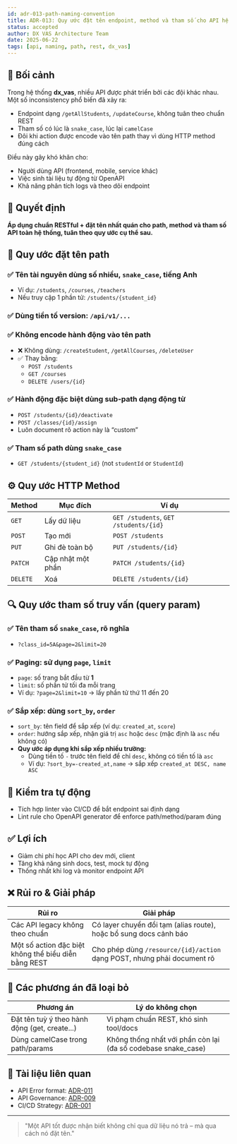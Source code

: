 ```yaml
---
id: adr-013-path-naming-convention
title: ADR-013: Quy ước đặt tên endpoint, method và tham số cho API hệ thống dx_vas
status: accepted
author: DX VAS Architecture Team
date: 2025-06-22
tags: [api, naming, path, rest, dx_vas]
---
```


## 📌 Bối cảnh

Trong hệ thống **dx_vas**, nhiều API được phát triển bởi các đội khác nhau. Một số inconsistency phổ biến đã xảy ra:
- Endpoint dạng `/getAllStudents`, `/updateCourse`, không tuân theo chuẩn REST
- Tham số có lúc là `snake_case`, lúc lại `camelCase`
- Đôi khi action được encode vào tên path thay vì dùng HTTP method đúng cách

Điều này gây khó khăn cho:
- Người dùng API (frontend, mobile, service khác)
- Việc sinh tài liệu tự động từ OpenAPI
- Khả năng phân tích logs và theo dõi endpoint

## 🧠 Quyết định

**Áp dụng chuẩn RESTful + đặt tên nhất quán cho path, method và tham số API toàn hệ thống, tuân theo quy ước cụ thể sau.**

## 📏 Quy ước đặt tên path

### ✅ Tên tài nguyên dùng **số nhiều**, `snake_case`, tiếng Anh
- Ví dụ: `/students`, `/courses`, `/teachers`
- Nếu truy cập 1 phần tử: `/students/{student_id}`

### ✅ Dùng tiền tố version: `/api/v1/...`

### ✅ Không encode hành động vào tên path
- ❌ Không dùng: `/createStudent`, `/getAllCourses`, `/deleteUser`
- ✅ Thay bằng:
  - `POST /students`
  - `GET /courses`
  - `DELETE /users/{id}`

### ✅ Hành động đặc biệt dùng sub-path dạng động từ
- `POST /students/{id}/deactivate`
- `POST /classes/{id}/assign`
- Luôn document rõ action này là “custom”

### ✅ Tham số path dùng `snake_case`
- `GET /students/{student_id}` (not `studentId` or `StudentId`)

## ⚙️ Quy ước HTTP Method

| Method | Mục đích | Ví dụ |
|--------|----------|-------|
| `GET` | Lấy dữ liệu | `GET /students`, `GET /students/{id}` |
| `POST` | Tạo mới | `POST /students` |
| `PUT` | Ghi đè toàn bộ | `PUT /students/{id}` |
| `PATCH` | Cập nhật một phần | `PATCH /students/{id}` |
| `DELETE` | Xoá | `DELETE /students/{id}` |

## 🔍 Quy ước tham số truy vấn (query param)

### ✅ Tên tham số `snake_case`, rõ nghĩa
- `?class_id=5A&page=2&limit=20`

### ✅ Paging: sử dụng `page`, `limit`
- `page`: số trang bắt đầu từ **1**
- `limit`: số phần tử tối đa mỗi trang
- Ví dụ: `?page=2&limit=10` → lấy phần tử thứ 11 đến 20

### ✅ Sắp xếp: dùng `sort_by`, `order`
- `sort_by`: tên field để sắp xếp (ví dụ: `created_at`, `score`)
- `order`: hướng sắp xếp, nhận giá trị `asc` hoặc `desc` (mặc định là `asc` nếu không có)
- **Quy ước áp dụng khi sắp xếp nhiều trường:**
  - Dùng tiền tố `-` trước tên field để chỉ `desc`, không có tiền tố là `asc`
  - Ví dụ: `?sort_by=-created_at,name` → sắp xếp `created_at DESC, name ASC`

## 🧪 Kiểm tra tự động
- Tích hợp linter vào CI/CD để bắt endpoint sai định dạng
- Lint rule cho OpenAPI generator để enforce path/method/param đúng

## ✅ Lợi ích

- Giảm chi phí học API cho dev mới, client
- Tăng khả năng sinh docs, test, mock tự động
- Thống nhất khi log và monitor endpoint API

## ❌ Rủi ro & Giải pháp

| Rủi ro | Giải pháp |
|--------|-----------|
| Các API legacy không theo chuẩn | Có layer chuyển đổi tạm (alias route), hoặc bổ sung docs cảnh báo |
| Một số action đặc biệt không thể biểu diễn bằng REST | Cho phép dùng `/resource/{id}/action` dạng POST, nhưng phải document rõ |

## 🔄 Các phương án đã loại bỏ

| Phương án | Lý do không chọn |
|-----------|------------------|
| Đặt tên tuỳ ý theo hành động (get, create...) | Vi phạm chuẩn REST, khó sinh tool/docs |
| Dùng camelCase trong path/params | Không thống nhất với phần còn lại (đa số codebase snake_case) |

## 📎 Tài liệu liên quan

- API Error format: [ADR-011](./adr-011-api-error-format.md)
- API Governance: [ADR-009](./adr-009-api-governance.md)
- CI/CD Strategy: [ADR-001](./adr-001-ci-cd.md)

---
> "Một API tốt được nhận biết không chỉ qua dữ liệu nó trả – mà qua cách nó đặt tên."
